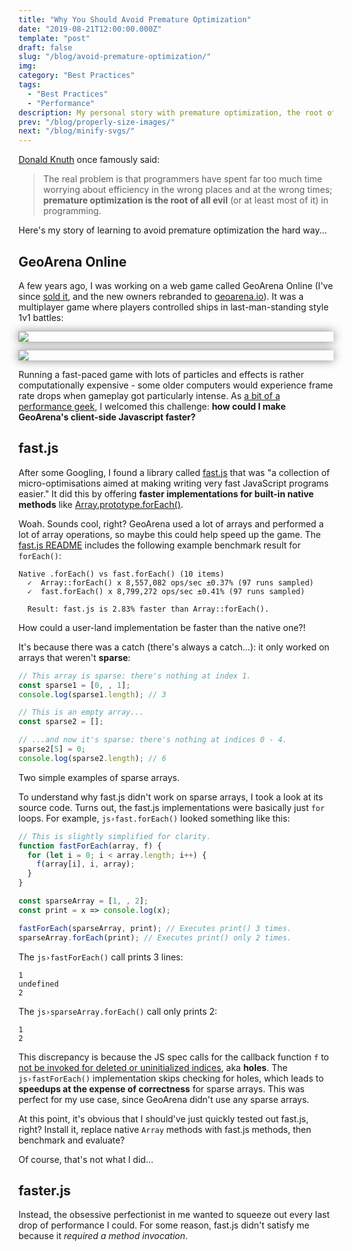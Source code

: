 ```yaml
---
title: "Why You Should Avoid Premature Optimization"
date: "2019-08-21T12:00:00.000Z"
template: "post"
draft: false
slug: "/blog/avoid-premature-optimization/"
img:
category: "Best Practices"
tags:
  - "Best Practices"
  - "Performance"
description: My personal story with premature optimization, the root of all evil.
prev: "/blog/properly-size-images/"
next: "/blog/minify-svgs/"
---
```


[Donald Knuth](https://en.wikipedia.org/wiki/Donald_Knuth) once famously said:

> The real problem is that programmers have spent far too much time worrying about efficiency in the wrong places and at the wrong times; **premature optimization is the root of all evil** (or at least most of it) in programming.

Here's my story of learning to avoid premature optimization the hard way...

## GeoArena Online

A few years ago, I was working on a web game called GeoArena Online (I've since [sold it](/blog/creating-and-selling-io-games/), and the new owners rebranded to <a rel="nofollow" href="https://geoarena.io">geoarena.io</a>). It was a multiplayer game where players controlled ships in last-man-standing style 1v1 battles:

<style>
.shadow-next-img + * {
    box-shadow: 0 0 15px gray;
}
</style>

<div class="shadow-next-img"></div>

![](./media-link/premature-opt-post/geoarena1.png)

<div class="shadow-next-img"></div>

![](./media-link/premature-opt-post/geoarena2.png)

Running a fast-paced game with lots of particles and effects is rather computationally expensive - some older computers would experience frame rate drops when gameplay got particularly intense. As [a bit of a performance geek](/tag/performance/), I welcomed this challenge: **how could I make GeoArena's client-side Javascript faster?**

## fast.js

After some Googling, I found a library called [fast.js](https://github.com/codemix/fast.js) that was "a collection of micro-optimisations aimed at making writing very fast JavaScript programs easier." It did this by offering **faster implementations for built-in native methods** like [Array.prototype.forEach()](https://developer.mozilla.org/en-US/docs/Web/JavaScript/Reference/Global_Objects/Array/forEach).

Woah. Sounds cool, right? GeoArena used a lot of arrays and performed a lot of array operations, so maybe this could help speed up the game. The [fast.js README](https://github.com/codemix/fast.js) includes the following example benchmark result for `forEach()`:

```
Native .forEach() vs fast.forEach() (10 items)
  ✓  Array::forEach() x 8,557,082 ops/sec ±0.37% (97 runs sampled)
  ✓  fast.forEach() x 8,799,272 ops/sec ±0.41% (97 runs sampled)

  Result: fast.js is 2.83% faster than Array::forEach().
```

How could a user-land implementation be faster than the native one?!

It's because there was a catch (<span class="emph-special">there's always a catch...</span>): it only worked on arrays that weren't **sparse**:

```js
// This array is sparse: there's nothing at index 1.
const sparse1 = [0, , 1];
console.log(sparse1.length); // 3

// This is an empty array...
const sparse2 = [];

// ...and now it's sparse: there's nothing at indices 0 - 4.
sparse2[5] = 0;
console.log(sparse2.length); // 6
```
<figcaption>Two simple examples of sparse arrays.</figcaption>

To understand why fast.js didn't work on sparse arrays, I took a look at its source code. Turns out, the fast.js implementations were basically just `for` loops. For example, `js›fast.forEach()` looked something like this:


```js
// This is slightly simplified for clarity.
function fastForEach(array, f) {
  for (let i = 0; i < array.length; i++) {
    f(array[i], i, array);
  }
}

const sparseArray = [1, , 2];
const print = x => console.log(x);

fastForEach(sparseArray, print); // Executes print() 3 times.
sparseArray.forEach(print); // Executes print() only 2 times.
```

The `js›fastForEach()` call prints 3 lines:

```
1
undefined
2
```

The `js›sparseArray.forEach()` call only prints 2:

```
1
2
```

This discrepancy is because the JS spec calls for the callback function ```f``` to [not be invoked for deleted or uninitialized indices](https://developer.mozilla.org/en-US/docs/Web/JavaScript/Reference/Global_Objects/Array/forEach#Description), aka **holes**. The `js›fastForEach()` implementation skips checking for holes, which leads to **speedups at the expense of correctness** for sparse arrays. This was perfect for my use case, since GeoArena didn't use any sparse arrays.

At this point, it's obvious that I should've just quickly tested out fast.js, right? Install it, replace native `Array` methods with fast.js methods, then benchmark and evaluate?

Of course, that's not what I did...

## faster.js

Instead, the obsessive perfectionist in me wanted to squeeze out every last drop of performance I could. For some reason, fast.js didn't satisfy me because it _required a method invocation_.
